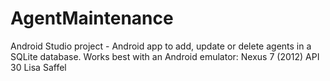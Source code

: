 # AgentMaintenance
Android Studio project - Android app to add, update or delete agents in a SQLite database.
Works best with an Android emulator: Nexus 7 (2012) API 30
Lisa Saffel
